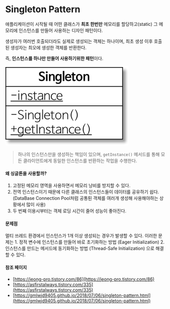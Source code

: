 # Singleton Pattern

애플리케이션이 시작될 때 어떤 클래스가 **최초 한번만** 메모리를 할당하고(static) 그 메모리에 인스턴스를 만들어 사용하는 디자인 패턴이다.

생성자가 여러번 호출되더라도 실제로 생성되는 객체는 하나이며, 최초 생성 이후 호출된 생성자는 최오에 생성한 객체를 반환한다.

즉, **인스턴스를 하나만 만들어 사용하기위한 패턴**이다.

![](./assets/singleton-example.png)

> 하나의 인스턴스만을 생성하는 책임이 있으며, `getInstance()` 메서드를 통해 모든 클라이언트에게 동일한 인스턴스를 반환하는 작업을 수행한다.

#### 왜 싱글톤을 사용할까?

1. 고정된 메모리 영역을 사용하면서 메모리 낭비를 방지할 수 있다.
2. 전역 인스턴스이기 때문에 다른 클래스의 인스턴스들이 데이터를 공유하기 쉽다. (DataBase Connection Pool처럼 공통퇸 객체를 여러개 생성해 사용해야하는 상황에서 많이 사용)
3. 두 번째 이용시부터는 객체 로딩 시간이 줄어 성능이 좋아진다.



#### 문제점

멀티 쓰레드 환경에서 인스턴스가 1개 이상 생성되는 경우가 발생할 수 있다. 이러한 문제는 1. 정적 변수에 인스턴스를 만들어 바로 초기화하는 방법 (Eager Initialization) 2. 인스턴스를 만드는 메서드에 동기화하는 방법 (Thread-Safe Initialization) 으로 해결할 수 있다.


#### 참조 페이지

- [https://jeong-pro.tistory.com/86](https://jeong-pro.tistory.com/86)
- [https://asfirstalways.tistory.com/335](https://asfirstalways.tistory.com/335)
- [https://gmlwjd9405.github.io/2018/07/06/singleton-pattern.html](https://gmlwjd9405.github.io/2018/07/06/singleton-pattern.html)